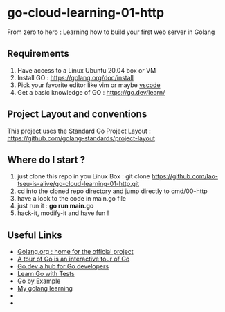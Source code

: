# go-cloud-learning-01-http
From zero to hero : Learning how to build your first web server in Golang

## Requirements
 1. Have access to a Linux Ubuntu 20.04 box or VM 
 2. Install GO :  https://golang.org/doc/install
 3. Pick your favorite editor like vim or maybe [vscode](https://code.visualstudio.com/docs/setup/linux)
 4. Get a basic knowledge of GO : https://go.dev/learn/


## Project Layout and conventions
This project uses the Standard Go Project Layout : https://github.com/golang-standards/project-layout

## Where do I start ?
1. just clone this repo in you Linux Box : git clone https://github.com/lao-tseu-is-alive/go-cloud-learning-01-http.git
2. cd into the cloned repo directory and jump directly to cmd/00-http
3. have a look to the code  in main.go file
4. just run it : **go run main.go**
5. hack-it, modify-it and have fun !

## Useful Links
- [Golang.org : home for the official project](https://golang.org/)
- [A tour of Go is an interactive tour of Go ](https://tour.golang.org/)
- [Go.dev a hub for Go developers](https://go.dev/)
- [Learn Go with Tests](https://quii.gitbook.io/learn-go-with-tests/)
- [Go by Example](https://gobyexample.com/)
- [My golang learning](https://github.com/lao-tseu-is-alive/golang-learning)
- 
- 
